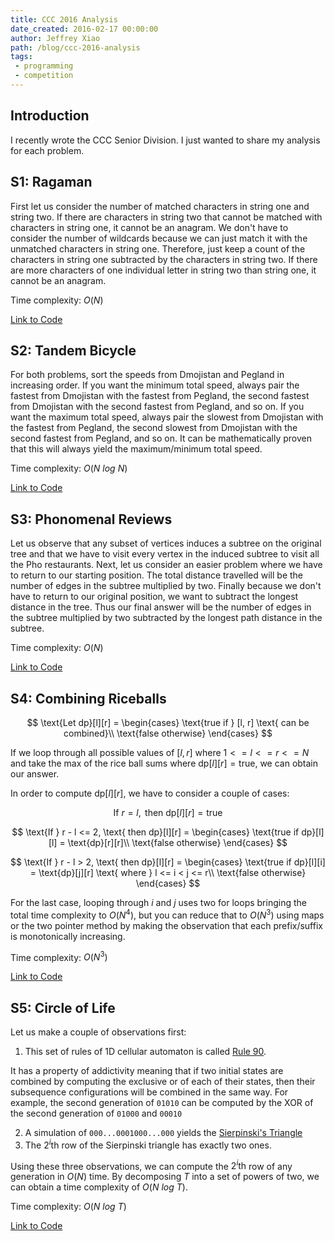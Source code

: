 ```yaml
---
title: CCC 2016 Analysis
date_created: 2016-02-17 00:00:00
author: Jeffrey Xiao
path: /blog/ccc-2016-analysis
tags:
 - programming
 - competition
---
```


## Introduction

I recently wrote the CCC Senior Division. I just wanted to share my analysis for each problem.

## S1: Ragaman

First let us consider the number of matched characters in string one and string two. If there are
characters in string two that cannot be matched with characters in string one, it cannot be an
anagram. We don't have to consider the number of wildcards because we can just match it with the
unmatched characters in string one. Therefore, just keep a count of the characters in string one
subtracted by the characters in string two. If there are more characters of one individual letter in
string two than string one, it cannot be an anagram.

Time complexity: $O(N)$

[Link to Code](https://github.com/jeffrey-xiao/Competitive-Programming/blob/master/src/contest/ccc/CCC_2016_S1.java)

## S2: Tandem Bicycle

For both problems, sort the speeds from Dmojistan and Pegland in increasing order. If you want the
minimum total speed, always pair the fastest from Dmojistan with the fastest from Pegland, the
second fastest from Dmojistan with the second fastest from Pegland, and so on. If you want the
maximum total speed, always pair the slowest from Dmojistan with the fastest from Pegland, the
second slowest from Dmojistan with the second fastest from Pegland, and so on. It can be
mathematically proven that this will always yield the maximum/minimum total speed.

Time complexity: $O(N\ log\ N)$

[Link to Code](https://github.com/jeffrey-xiao/Competitive-Programming/blob/master/src/contest/ccc/CCC_2016_S2.java)

## S3: Phonomenal Reviews

Let us observe that any subset of vertices induces a subtree on the original tree and that we have
to visit every vertex in the induced subtree to visit all the Pho restaurants. Next, let us consider
an easier problem where we have to return to our starting position. The total distance travelled
will be the number of edges in the subtree multiplied by two. Finally because we don't have to
return to our original position, we want to subtract the longest distance in the tree. Thus our
final answer will be the number of edges in the subtree multiplied by two subtracted by the longest
path distance in the subtree.

Time complexity: $O(N)$

[Link to Code](https://github.com/jeffrey-xiao/Competitive-Programming/blob/master/src/contest/ccc/CCC_2016_S3.java)

## S4: Combining Riceballs
$$
\text{Let dp}[l][r] =
\begin{cases}
  \text{true if } [l, r] \text{ can be combined}\\
  \text{false otherwise}
\end{cases}
$$

If we loop through all possible values of $[l, r]$ where $1 <= l <= r <= N$ and take the max of the
rice ball sums where $\text{dp}[l][r] = \text{true}$, we can obtain our answer.

In order to compute $\text{dp}[l][r]$, we have to consider a couple of cases:

$$
\text{If } r = l, \text{ then dp}[l][r] = \text{true}
$$

$$
\text{If } r - l <= 2, \text{ then dp}[l][r] =
\begin{cases}
  \text{true if dp}[l][l] = \text{dp}[r][r]\\
  \text{false otherwise}
\end{cases}
$$

$$
\text{If } r - l > 2, \text{ then dp}[l][r] =
\begin{cases}
  \text{true if dp}[l][i] = \text{dp}[j][r] \text{ where } l <= i < j <= r\\
  \text{false otherwise}
\end{cases}
$$

For the last case, looping through $i$ and $j$ uses two for loops bringing the total time complexity
to $O(N^4)$, but you can reduce that to $O(N^3)$ using maps or the two pointer method by making the
observation that each prefix/suffix is monotonically increasing.

Time complexity: $O(N^3)$

[Link to Code](https://github.com/jeffrey-xiao/Competitive-Programming/blob/master/src/contest/ccc/CCC_2016_S4.java)

## S5: Circle of Life

Let us make a couple of observations first:

1. This set of rules of 1D cellular automaton is called [Rule 90](https://en.wikipedia.org/wiki/Rule_90).

  It has a property of addictivity meaning that if two initial states are combined by computing the
  exclusive or of each of their states, then their subsequence configurations will be combined in the
  same way. For example, the second generation of `01010` can be computed by the XOR of the second
  generation of `01000` and `00010`

2. A simulation of `000...0001000...000` yields the [Sierpinski's Triangle](https://en.wikipedia.org/wiki/Sierpinski_triangle)
3. The $2^i\text{th}$ row of the Sierpinski triangle has exactly two ones.

Using these three observations, we can compute the $2^i\text{th}$ row of any generation in $O(N)$
time. By decomposing $T$ into a set of powers of two, we can obtain a time complexity of
$O(N\ log\ T)$.

Time complexity: $O(N\ log\ T)$

[Link to Code](https://github.com/jeffrey-xiao/Competitive-Programming/blob/master/src/contest/ccc/CCC_2016_S5.java)
